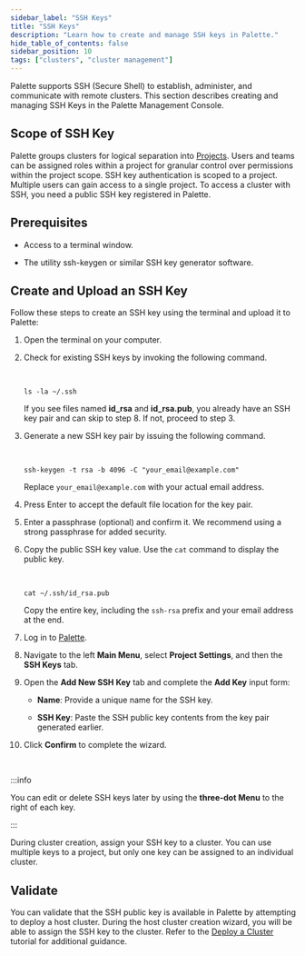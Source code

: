 ```yaml
---
sidebar_label: "SSH Keys"
title: "SSH Keys"
description: "Learn how to create and manage SSH keys in Palette."
hide_table_of_contents: false
sidebar_position: 10
tags: ["clusters", "cluster management"]
---
```



Palette supports SSH (Secure Shell) to establish, administer, and communicate with remote clusters. This section describes creating and managing SSH Keys in the Palette Management Console.

## Scope of SSH Key

Palette groups clusters for logical separation into [Projects](../../projects.md). Users and teams can be assigned roles within a project for granular control over permissions within the project scope. SSH key authentication is scoped to a project. Multiple users can gain access to a single project. To access a cluster with SSH, you need a public SSH key registered in Palette.

## Prerequisites

* Access to a terminal window.


* The utility ssh-keygen or similar SSH key generator software.


## Create and Upload an SSH Key

Follow these steps to create an SSH key using the terminal and upload it to Palette:

1. Open the terminal on your computer.


2. Check for existing SSH keys by invoking the following command.
    
	<br />

	```shell
    ls -la ~/.ssh
    ```
   If you see files named **id_rsa** and **id_rsa.pub**, you already have an SSH key pair and can skip to step 8. If not, proceed to step 3.


3. Generate a new SSH key pair by issuing the following command.

	<br />

    ```shell
    ssh-keygen -t rsa -b 4096 -C "your_email@example.com"
    ```

   Replace `your_email@example.com` with your actual email address.


4. Press Enter to accept the default file location for the key pair.



5. Enter a passphrase (optional) and confirm it. We recommend using a strong passphrase for added security.


6. Copy the public SSH key value. Use the `cat` command to display the public key.

	<br />

    ```shell
    cat ~/.ssh/id_rsa.pub
    ```
   Copy the entire key, including the `ssh-rsa` prefix and your email address at the end.


7. Log in to [Palette](https://console.spectrocloud.com).


8. Navigate to the left **Main Menu**, select **Project Settings**, and then the **SSH Keys** tab.


9. Open the **Add New SSH Key** tab and complete the **Add Key** input form:
   * **Name**: Provide a unique name for the SSH key.


   * **SSH Key**: Paste the SSH public key contents from the key pair generated earlier.


10. Click **Confirm** to complete the wizard.

<br />

:::info

You can edit or delete SSH keys later by using the **three-dot Menu** to the right of each key.

:::

During cluster creation, assign your SSH key to a cluster. You can use multiple keys to a project, but only one key can be assigned to an individual cluster.

## Validate

You can validate that the SSH public key is available in Palette by attempting to deploy a host cluster. During the host cluster creation wizard, you will be able to assign the SSH key to the cluster. Refer to the [Deploy a Cluster](../public-cloud/deploy-k8s-cluster.md) tutorial for additional guidance.

